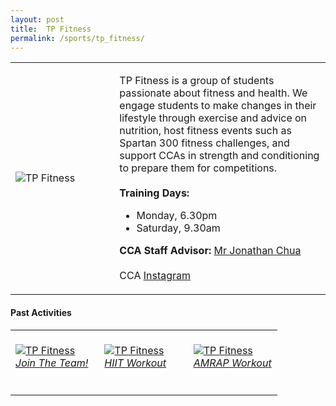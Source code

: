 ```yaml
---
layout: post
title:  TP Fitness
permalink: /sports/tp_fitness/
---
```


<table>
    <tr>
        <td style="width:33%"><image src="/images/CCA_tp_fitness.jpg" style="display:block;margin-left:auto;margin-right:auto;" alt="TP Fitness"></image></td>
        <td>
            <p>
                TP Fitness is a group of students passionate about fitness and health. We engage students to make changes in their lifestyle through exercise and advice on nutrition, host fitness events such as Spartan 300 fitness challenges, and support CCAs in strength and conditioning to prepare them for competitions.<br>
                <br>
                <b>Training Days:</b><br>
                <ul>
                    <li>Monday, 6.30pm</li>
                    <li>Saturday, 9.30am</li>
                </ul>
            </p>
            <p>
                <b>CCA Staff Advisor:</b> <a href="mailto:joncsw@tp.edu.sg">Mr Jonathan Chua</a><br>
                <br>
                CCA <a href="https://www.instagram.com/tpfitnessofficial">Instagram</a>
            </p>
        </td>
    </tr>
</table>

#### Past Activities

<table>
    <tr>
        <td style="width:33%"><br>
            <a href="https://www.instagram.com/p/COKobuwH0-Q/">
                <image src="/images/CCA-fitness-ig4.png" style="display:block;margin-left:auto;margin-right:auto;" alt="TP Fitness">
                <h6 style="margin-top:0%">Join The Team!</h6>
                </image>
            </a>
        </td>
        <td style="width:33%"><br>
            <a href="https://www.instagram.com/p/CFYtm0mH7jn/">
                <image src="/images/CCA-TPfitness_IG1.png" style="display:block;margin-left:auto;margin-right:auto;" alt="TP Fitness">
                <h6 style="margin-top:0%">HIIT Workout</h6>
                </image>
            </a>
        </td>
        <td style="width:33%"><br>
            <a href="https://www.instagram.com/p/CFGx4rcHWqC/">
                <image src="/images/CCA-TPfitness_IG2.png" style="display:block;margin-left:auto;margin-right:auto;" alt="TP Fitness">
                <h6 style="margin-top:0%">AMRAP Workout</h6>
                </image>
            </a>
        </td>
    </tr>
</table>
